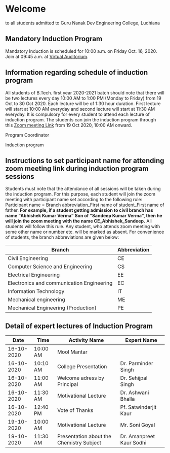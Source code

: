 # Welcome

to all students admitted to Guru Nanak Dev Engineering College, Ludhiana

## Mandatory Induction Program

Mandatory Induction is scheduled for 10:00 a.m. on Friday Oct. 16, 2020. Join at 09:45 a.m. at [Virtual Auditorium](https://youtu.be/cYkZOhlHWzI).

## Information regarding schedule of induction program

All students of B.Tech. first year 2020-2021 batch should note that there will be two lectures every day 10:00 AM to 1:00 PM (Monday to Friday) from 19 Oct to 30 Oct 2020. Each lecture will be of 1:30 hour duration. First lecture will start at 10:00 AM everyday and second lecture will start at 11:30 AM everyday. It is compulsory for every student to attend each lecture of induction program. The students can join the induction program through this [Zoom meeting Link](https://us02web.zoom.us/j/2135612801?pwd=T0NjdnlHamJJa1A4TkVOZjR3TVdTUT09) from 19 Oct 2020, 10:00 AM onward.

Program Coordinator

Induction program
## Instructions to set participant name for attending zoom meeting link during induction program sessions
Students must note that the attendance of all sessions will be taken during the induction program. For this purpose,  each student will join the zoom meeting with participant name set according to the following rule: Participant name = Branch abbreviation_First name of student_First name of father. **For example, if a student getting admission to civil branch has name "Abhishek Kumar Verma" Son of "Sandeep Kumar Verma", then he will join the zoom meeting with the name CE_Abhishek_Sandeep.** All students will follow this rule. Any student, who attends zoom meeting with some other name or number etc. will be marked as absent.
For convenience of students, the branch abbreviations are given below:

| Branch | Abbreviation |
| ------| --------- |
| Civil Engineering | CE |
| Computer Science and Engineering | CS |
| Electrical Engineering | EE |
| Electronics and communication Engineering | EC |
| Information Technology | IT |
| Mechanical engineering | ME |
| Mechanical Engineering (Production) | PE |

## Detail of expert lectures of Induction Program


| Date | Time | Activity Name | Expert Name | 
| -----| ---- | ----------- |-----|
| 16-10-2020 | 10:00 AM | Mool Mantar |    |
| 16-10-2020 | 10:10 AM | College Presentation |  Dr. Parminder Singh  |
| 16-10-2020 | 11:00 AM | Welcome adress by Principal | Dr. Sehijpal Singh   |
| 16-10-2020 | 11:30 AM | Motivational Lecture | Dr. Ashwani Bhalla   |
| 16-10-2020 | 12:40 PM | Vote of Thanks | Pf. Satwinderjit Kaur   |
| 19-10-2020 | 10:00 AM | Motivational Lecture |Mr. Soni Goyal    |
| 19-10-2020 | 11:30 AM | Presentation about the Chemistry Subject |  Dr. Amanpreet Kaur Sodhi  |
